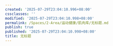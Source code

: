 ```yaml
---
created: '2025-07-29T23:04:10.996+08:00'
cssclasses: ''
modified: '2025-07-29T23:04:10.998+08:00'
permalink: /Spaces/2-Area/运动健康/肌肉库/无标题.md
publish: true
published: '2025-07-29T23:04:10.998+08:00'
title: 无标题
---
```

